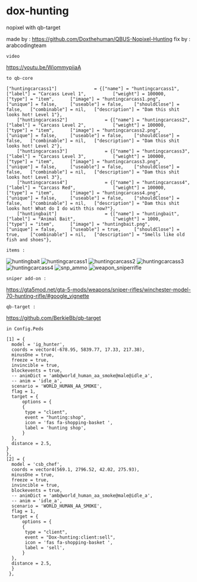 # dox-hunting
nopixel with qb-target

made by : https://github.com/Doxthehuman/QBUS-Nopixel-Hunting
fix by : arabcodingteam

```
video
```
https://youtu.be/WiommypiiaA
```
to qb-core
```
```
["huntingcarcass1"] 			 = {["name"] = "huntingcarcass1",				["label"] = "Carcass Level 1",			["weight"] = 100000,    ["type"] = "item",		["image"] = "huntingcarcass1.png",      ["unique"] = false,		["useable"] = false,	["shouldClose"] = false,   ["combinable"] = nil,   ["description"] = "Dam this shit looks hot! Level 1"},
	["huntingcarcass2"] 			 = {["name"] = "huntingcarcass2",				["label"] = "Carcass Level 2",			["weight"] = 100000,    ["type"] = "item",		["image"] = "huntingcarcass2.png",      ["unique"] = false,		["useable"] = false,	["shouldClose"] = false,   ["combinable"] = nil,   ["description"] = "Dam this shit looks hot! Level 2"},
	["huntingcarcass3"] 			 = {["name"] = "huntingcarcass3",				["label"] = "Carcass Level 3",			["weight"] = 100000,    ["type"] = "item",		["image"] = "huntingcarcass3.png",      ["unique"] = false,		["useable"] = false,	["shouldClose"] = false,   ["combinable"] = nil,   ["description"] = "Dam this shit looks hot! Level 3"},
	["huntingcarcass4"] 			 = {["name"] = "huntingcarcass4",				["label"] = "Carcass Red",			    ["weight"] = 100000,    ["type"] = "item",		["image"] = "huntingcarcass4.png",      ["unique"] = false,		["useable"] = false,	["shouldClose"] = false,   ["combinable"] = nil,   ["description"] = "Dam this shit looks hot! What do I do with this now?"},
	["huntingbait"] 			     = {["name"] = "huntingbait",				    ["label"] = "Animal Bait",			    ["weight"] = 1000,    	["type"] = "item",		["image"] = "huntingbait.png",          ["unique"] = false,		["useable"] = true,	    ["shouldClose"] = true,    ["combinable"] = nil,   ["description"] = "Smells like old fish and shoes"},
  ```
  
  ```
  items :
  
  ```
  ![huntingbait](https://user-images.githubusercontent.com/89742984/156741107-06be4f5b-0ab6-4a2d-8e1d-68dda5f44b62.png)
![huntingcarcass1](https://user-images.githubusercontent.com/89742984/156741149-faad4b5a-5929-41cf-9979-8db93bb0e4ec.png)
![huntingcarcass2](https://user-images.githubusercontent.com/89742984/156741188-e8c1f746-172c-4e9f-b994-c61503e1bd9e.png)
![huntingcarcass3](https://user-images.githubusercontent.com/89742984/156741204-dabd524c-bd36-454c-9292-1de4443de5ff.png)
![huntingcarcass4](https://user-images.githubusercontent.com/89742984/156741210-e89dbc57-0afe-4181-ab55-eb4a707f5b23.png)
![snp_ammo](https://user-images.githubusercontent.com/89742984/156741263-9d214d89-15fe-4518-a3b2-9433a5c0de41.png)
![weapon_sniperrifle](https://user-images.githubusercontent.com/89742984/156741329-b9bfe032-882e-4517-93da-526916f1a54b.png)

```
sniper add-on :

```
https://gta5mod.net/gta-5-mods/weapons/sniper-rifles/winchester-model-70-hunting-rifle/#google_vignette
```
qb-target :
```
https://github.com/BerkieBb/qb-target

```
in Config.Peds

[1] = { 
  model = 'ig_hunter',
  coords = vector4(-678.95, 5839.77, 17.33, 217.38),
  minusOne = true,
  freeze = true,
  invincible = true,
  blockevents = true,
  -- animDict = 'amb@world_human_aa_smoke@male@idle_a',
  -- anim = 'idle_a',
  scenario = 'WORLD_HUMAN_AA_SMOKE',
  flag = 1,
  target = {
      options = {
      {
       type = "client",
       event = "hunting:shop",
       icon = 'fas fa-shopping-basket ',
       label = 'hunting shop',
      }
  },
  distance = 2.5,
}
},
[2] = { 
  model = 'csb_chef',
  coords = vector4(569.1, 2796.52, 42.02, 275.93),
  minusOne = true,
  freeze = true,
  invincible = true,
  blockevents = true,
  -- animDict = 'amb@world_human_aa_smoke@male@idle_a',
  -- anim = 'idle_a',
  scenario = 'WORLD_HUMAN_AA_SMOKE',
  flag = 1,
  target = {
      options = {
      {
       type = "client",
       event = "Dox-hunting:client:sell",
       icon = 'fas fa-shopping-basket ',
       label = 'sell',
      }
  },
  distance = 2.5,
  }
 },
 ```
